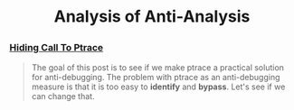 # <p align='center'> Analysis of Anti-Analysis </p>

### [Hiding Call To Ptrace](research/hiding_call_to_ptrace/hiding_call_to_ptrace.md)
> The goal of this post is to see if we make ptrace a practical solution for anti-debugging. The problem with ptrace as an anti-debugging measure is that it is too easy to __identify__ and __bypass__. Let's see if we can change that.</blockquote>


